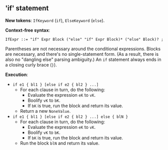 ## 'if' statement

**New tokens**: `IfKeyword` (`if`), `ElseKeyword` (`else`).

**Context-free syntax**:

`IfExpr ::= "if" Expr Block ("else" "if" Expr Block)* ("else" Block)? ;`

Parentheses are not necessary around the conditional expressions. Blocks are
necessary, and there's no single-statement form. (As a result, there is also
no "dangling else" parsing ambiguity.) An `if` statement always ends in a
closing curly brace (`}`).

**Execution**:

* `if e1 { bl1 } [else if e2 { bl2 } ...]`
    * For each clause in turn, do the following:
        * Evaluate the expression `eK` to `vK`.
        * Boolify `vK` to `bK`.
        * If `bK` is true, run the block and return its value.
    * Return a new `NoneValue`.
* `if e1 { bl1 } [else if e2 { bl2 } ...] else { blN }`
    * For each clause in turn, do the following:
        * Evaluate the expression `eK` to `vK`.
        * Boolify `vK` to `bK`.
        * If `bK` is true, run the block and return its value.
    * Run the block `blN` and return its value.

